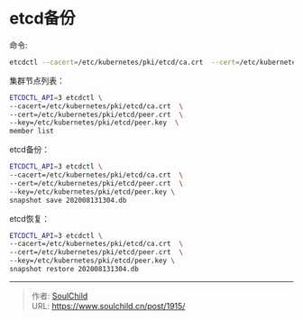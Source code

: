 # etcd备份

<!--more-->
命令:

```bash
etcdctl --cacert=/etc/kubernetes/pki/etcd/ca.crt  --cert=/etc/kubernetes/pki/etcd/peer.crt  --key=/etc/kubernetes/pki/etcd/peer.key
```

集群节点列表：

```bash
ETCDCTL_API=3 etcdctl \
--cacert=/etc/kubernetes/pki/etcd/ca.crt  \
--cert=/etc/kubernetes/pki/etcd/peer.crt  \
--key=/etc/kubernetes/pki/etcd/peer.key  \
member list
```

etcd备份：

```bash
ETCDCTL_API=3 etcdctl \
--cacert=/etc/kubernetes/pki/etcd/ca.crt  \
--cert=/etc/kubernetes/pki/etcd/peer.crt  \
--key=/etc/kubernetes/pki/etcd/peer.key \
snapshot save 202008131304.db
```

etcd恢复：

```bash
ETCDCTL_API=3 etcdctl \
--cacert=/etc/kubernetes/pki/etcd/ca.crt  \
--cert=/etc/kubernetes/pki/etcd/peer.crt  \
--key=/etc/kubernetes/pki/etcd/peer.key \
snapshot restore 202008131304.db
```


---

> 作者: [SoulChild](https://www.soulchild.cn)  
> URL: https://www.soulchild.cn/post/1915/  

